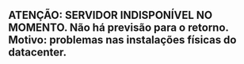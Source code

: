 ## ATENÇÃO: SERVIDOR INDISPONÍVEL NO MOMENTO. Não há previsão para o retorno. Motivo: problemas nas instalações físicas do datacenter.

